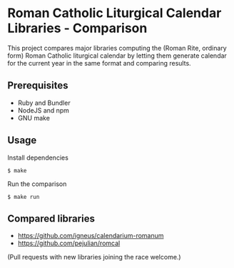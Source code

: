 # Roman Catholic Liturgical Calendar Libraries - Comparison

This project compares major libraries computing the (Roman Rite, ordinary form) Roman Catholic
liturgical calendar by letting them generate calendar for the current year in the same format
and comparing results.

## Prerequisites

* Ruby and Bundler
* NodeJS and npm
* GNU make

## Usage

Install dependencies

`$ make`

Run the comparison

`$ make run`

## Compared libraries

* https://github.com/igneus/calendarium-romanum
* https://github.com/pejulian/romcal

(Pull requests with new libraries joining the race welcome.)

